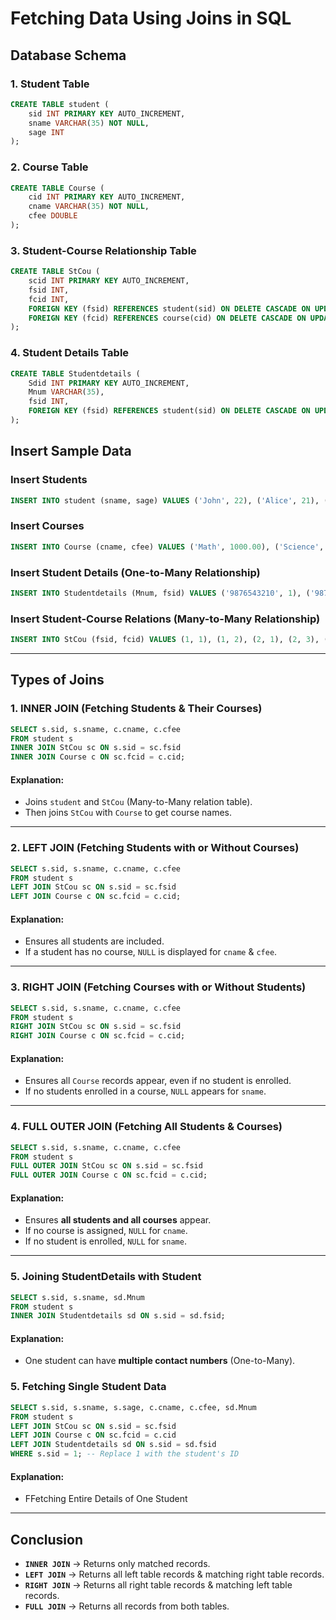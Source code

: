 # Fetching Data Using Joins in SQL

## **Database Schema**

### **1. Student Table**
```sql
CREATE TABLE student (
    sid INT PRIMARY KEY AUTO_INCREMENT,
    sname VARCHAR(35) NOT NULL,
    sage INT
);
```

### **2. Course Table**
```sql
CREATE TABLE Course (
    cid INT PRIMARY KEY AUTO_INCREMENT,
    cname VARCHAR(35) NOT NULL,
    cfee DOUBLE
);
```

### **3. Student-Course Relationship Table**
```sql
CREATE TABLE StCou (
    scid INT PRIMARY KEY AUTO_INCREMENT,
    fsid INT,
    fcid INT,
    FOREIGN KEY (fsid) REFERENCES student(sid) ON DELETE CASCADE ON UPDATE CASCADE,
    FOREIGN KEY (fcid) REFERENCES course(cid) ON DELETE CASCADE ON UPDATE CASCADE
);
```

### **4. Student Details Table**
```sql
CREATE TABLE Studentdetails (
    Sdid INT PRIMARY KEY AUTO_INCREMENT,
    Mnum VARCHAR(35),
    fsid INT,
    FOREIGN KEY (fsid) REFERENCES student(sid) ON DELETE CASCADE ON UPDATE CASCADE
);
```

## **Insert Sample Data**

### **Insert Students**
```sql
INSERT INTO student (sname, sage) VALUES ('John', 22), ('Alice', 21), ('Bob', 23);
```

### **Insert Courses**
```sql
INSERT INTO Course (cname, cfee) VALUES ('Math', 1000.00), ('Science', 1200.00), ('History', 800.00);
```

### **Insert Student Details** (One-to-Many Relationship)
```sql
INSERT INTO Studentdetails (Mnum, fsid) VALUES ('9876543210', 1), ('9876543211', 1), ('9876543212', 2), ('9876543213', 3);
```

### **Insert Student-Course Relations** (Many-to-Many Relationship)
```sql
INSERT INTO StCou (fsid, fcid) VALUES (1, 1), (1, 2), (2, 1), (2, 3), (3, 2), (3, 3);
```

---

## **Types of Joins**

### **1. INNER JOIN (Fetching Students & Their Courses)**
```sql
SELECT s.sid, s.sname, c.cname, c.cfee
FROM student s
INNER JOIN StCou sc ON s.sid = sc.fsid
INNER JOIN Course c ON sc.fcid = c.cid;
```
#### **Explanation:**
- Joins `student` and `StCou` (Many-to-Many relation table).
- Then joins `StCou` with `Course` to get course names.

---

### **2. LEFT JOIN (Fetching Students with or Without Courses)**
```sql
SELECT s.sid, s.sname, c.cname, c.cfee
FROM student s
LEFT JOIN StCou sc ON s.sid = sc.fsid
LEFT JOIN Course c ON sc.fcid = c.cid;
```
#### **Explanation:**
- Ensures all students are included.
- If a student has no course, `NULL` is displayed for `cname` & `cfee`.

---

### **3. RIGHT JOIN (Fetching Courses with or Without Students)**
```sql
SELECT s.sid, s.sname, c.cname, c.cfee
FROM student s
RIGHT JOIN StCou sc ON s.sid = sc.fsid
RIGHT JOIN Course c ON sc.fcid = c.cid;
```
#### **Explanation:**
- Ensures all `Course` records appear, even if no student is enrolled.
- If no students enrolled in a course, `NULL` appears for `sname`.

---

### **4. FULL OUTER JOIN (Fetching All Students & Courses)**
```sql
SELECT s.sid, s.sname, c.cname, c.cfee
FROM student s
FULL OUTER JOIN StCou sc ON s.sid = sc.fsid
FULL OUTER JOIN Course c ON sc.fcid = c.cid;
```
#### **Explanation:**
- Ensures **all students and all courses** appear.
- If no course is assigned, `NULL` for `cname`.
- If no student is enrolled, `NULL` for `sname`.

---

### **5. Joining StudentDetails with Student**
```sql
SELECT s.sid, s.sname, sd.Mnum
FROM student s
INNER JOIN Studentdetails sd ON s.sid = sd.fsid;
```
#### **Explanation:**
- One student can have **multiple contact numbers** (One-to-Many).

### **5. Fetching Single Student Data**
```sql
SELECT s.sid, s.sname, s.sage, c.cname, c.cfee, sd.Mnum
FROM student s
LEFT JOIN StCou sc ON s.sid = sc.fsid
LEFT JOIN Course c ON sc.fcid = c.cid
LEFT JOIN Studentdetails sd ON s.sid = sd.fsid
WHERE s.sid = 1; -- Replace 1 with the student's ID
```

#### **Explanation:**
- FFetching Entire Details of One Student

---

## **Conclusion**
- **`INNER JOIN`** → Returns only matched records.
- **`LEFT JOIN`** → Returns all left table records & matching right table records.
- **`RIGHT JOIN`** → Returns all right table records & matching left table records.
- **`FULL JOIN`** → Returns all records from both tables.

